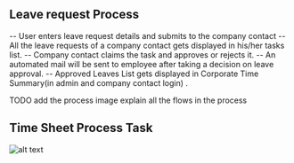 Leave request Process
-------- 

-- User enters leave request details and submits to the company contact
-- All the leave requests of a company contact gets displayed in his/her tasks list.
-- Company contact claims the task and approves or rejects it. 
-- An automated mail will be sent to employee after taking a decision on leave approval.
-- Approved Leaves List gets displayed in Corporate Time Summary(in admin and company contact login) .

TODO add the process image
explain all the flows in the process

Time Sheet Process Task
----
![alt text](../../images/leave-request-approvel-task-time.png "Time")

